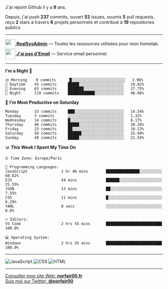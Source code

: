 J'ai rejoint Github il y a **9** ans.

Depuis, j'ai push **237** commits, ouvert **52** issues, soumis **5** pull requests, reçu **2** stars à travers **6** projets personnels et contribué à **19** repositories publics.

---

[<img src="https://avatars2.githubusercontent.com/u/64165263?s=96&v=4" width="32" height="32" align="center"> **RealSysAdmin**](https://github.com/realsysadmin-icu) — Toutes les ressources utilisées pour mon homelab.  
[<img src="https://avatars1.githubusercontent.com/u/65110091?s=96&v=4" width="32" height="32" align="center"> **J'ai pas d'Email**](https://github.com/jaipasdemail) — Service email personnel.  

---

<!--START_SECTION:waka-->
**I'm a Night 🦉** 

```text
🌞 Morning    9 commits      █░░░░░░░░░░░░░░░░░░░░░░░░   3.96% 
🌆 Daytime    45 commits     █████░░░░░░░░░░░░░░░░░░░░   19.82% 
🌃 Evening    63 commits     ███████░░░░░░░░░░░░░░░░░░   27.75% 
🌙 Night      110 commits    ████████████░░░░░░░░░░░░░   48.46%

```
📅 **I'm Most Productive on Saturday** 

```text
Monday       33 commits     ███░░░░░░░░░░░░░░░░░░░░░░   14.54% 
Tuesday      3 commits      ░░░░░░░░░░░░░░░░░░░░░░░░░   1.32% 
Wednesday    14 commits     █░░░░░░░░░░░░░░░░░░░░░░░░   6.17% 
Thursday     46 commits     █████░░░░░░░░░░░░░░░░░░░░   20.26% 
Friday       23 commits     ██░░░░░░░░░░░░░░░░░░░░░░░   10.13% 
Saturday     59 commits     ██████░░░░░░░░░░░░░░░░░░░   25.99% 
Sunday       49 commits     █████░░░░░░░░░░░░░░░░░░░░   21.59%

```


📊 **This Week I Spent My Time On** 

```text
⌚︎ Time Zone: Europe/Paris

💬 Programming Languages: 
JavaScript               1 hr 46 mins        ███████████████░░░░░░░░░░   60.62% 
EJS                      44 mins             ██████░░░░░░░░░░░░░░░░░░░   25.55% 
JSON                     13 mins             ██░░░░░░░░░░░░░░░░░░░░░░░   7.55% 
CSS                      11 mins             █░░░░░░░░░░░░░░░░░░░░░░░░   6.29% 
YAML                     0 secs              ░░░░░░░░░░░░░░░░░░░░░░░░░   0.0%

🔥 Editors: 
VS Code                  2 hrs 55 mins       █████████████████████████   100.0%

💻 Operating System: 
Windows                  2 hrs 55 mins       █████████████████████████   100.0%

```


<!--END_SECTION:waka-->

---

![JavaScript](https://img.shields.io/static/v1?style=for-the-badge&label=JavaScript&color=555&labelColor=%23f1e05a&message=67.7%25)
![CSS](https://img.shields.io/static/v1?style=for-the-badge&label=CSS&color=555&labelColor=%23563d7c&message=18.8%25)
![HTML](https://img.shields.io/static/v1?style=for-the-badge&label=HTML&color=555&labelColor=%23e34c26&message=13.4%25)

---

[Consulter mon site Web: **norfair00.fr**](https://norfair00.fr/)  
[Suis moi sur Twitter: **@norfair00**](https://twitter.com/norfair00)

